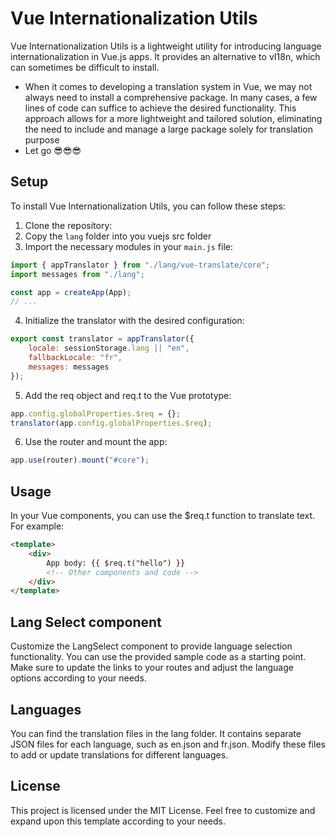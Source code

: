 # Vue Internationalization Utils

Vue Internationalization Utils is a lightweight utility for introducing language internationalization in Vue.js apps. It provides an alternative to vI18n, which can sometimes be difficult to install.

* When it comes to developing a translation system in Vue, we may not always need to install a comprehensive package. In many cases, a few lines of code can suffice to achieve the desired functionality. This approach allows for a more lightweight and tailored solution, eliminating the need to include and manage a large package solely for translation purpose
* Let go 😎😎😎

## Setup

To install Vue Internationalization Utils, you can follow these steps:

1. Clone the repository:
2. Copy the `lang` folder into you vuejs src folder
3. Import the necessary modules in your `main.js` file:
```javascript
import { appTranslator } from "./lang/vue-translate/core";
import messages from "./lang";

const app = createApp(App);
// ...
```

4. Initialize the translator with the desired configuration:
```javascript
export const translator = appTranslator({
    locale: sessionStorage.lang || "en",
    fallbackLocale: "fr",
    messages: messages
});

```
5. Add the req object and req.t to the Vue prototype:
```javascript
app.config.globalProperties.$req = {};
translator(app.config.globalProperties.$req);
```

6. Use the router and mount the app:
```javascript
app.use(router).mount("#core");
```

## Usage
In your Vue components, you can use the $req.t function to translate text. For example:
```html
<template>
    <div>
        App body: {{ $req.t("hello") }}
        <!-- Other components and code -->
    </div>
</template>

```

## Lang Select component
Customize the LangSelect component to provide language selection functionality. You can use the provided sample code as a starting point. Make sure to update the links to your routes and adjust the language options according to your needs.

## Languages
You can find the translation files in the lang folder. It contains separate JSON files for each language, such as en.json and fr.json. Modify these files to add or update translations for different languages.

## License
This project is licensed under the MIT License. Feel free to customize and expand upon this template according to your needs.
